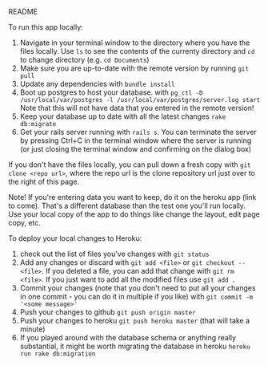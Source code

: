README

To run this app locally:

1) Navigate in your terminal window to the directory where you have the files locally. Use `ls` to see the contents of the currenty directory and `cd` to change directory (e.g. `cd Documents`)  
2) Make sure you are up-to-date with the remote version by running `git pull`  
3) Update any dependencies with `bundle install`  
4) Boot up postgres to host your database. with `pg_ctl -D /usr/local/var/postgres -l /usr/local/var/postgres/server.log start`  Note that this will not have data that you entered in the remote version!   
5) Keep your database up to date with all the latest changes `rake db:migrate`  
6) Get your rails server running with `rails s`. You can terminate the server by pressing Ctrl+C in the terminal window where the server is running (or just closing the terminal window and confirming on the dialog box)  


If you don't have the files locally, you can pull down a fresh copy with `git clone <repo url>`, where the repo url is the clone repository url just over to the right of this page.

Note! If you're entering data you want to keep, do it on the heroku app (link to come). That's a different database than the test one you'll run locally. Use your local copy of the app to do things like change the layout, edit page copy, etc.


To deploy your local changes to Heroku:

1) check out the list of files you've changes with `git status`  
2) Add any changes or discard with `git add <file>` or `git checkout -- <file>`. If you deleted a file, you can add that change with `git rm <file>`. If you just want to add all the modified files use `git add .`  
3) Commit your changes (note that you don't need to put all your changes in one commit - you can do it in multiple if you like) with `git commit -m '<some message>'`  
4) Push your changes to github `git push origin master`  
5) Push your changes to heroku `git push heroku master` (that will take a minute)  
6) If you played around with the database schema or anything really substantial, it might be worth migrating the database in heroku `heroku run rake db:migration`  
